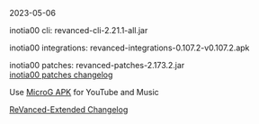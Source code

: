 2023-05-06
  
inotia00 cli: revanced-cli-2.21.1-all.jar  

inotia00 integrations: revanced-integrations-0.107.2-v0.107.2.apk  

inotia00 patches: revanced-patches-2.173.2.jar  
[inotia00 patches changelog](https://github.com/inotia00/revanced-patches/releases/tag/v2.173.2)  

Use [MicroG APK](https://github.com/inotia00/VancedMicroG/releases/latest/download/microg.apk) for YouTube and Music

[ReVanced-Extended Changelog](https://github.com/Kingsmanvn-Official/ReVanced-Extended/blob/main/changelog.md)

